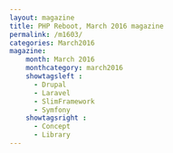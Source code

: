 ```yaml
---
layout: magazine
title: PHP Reboot, March 2016 magazine
permalink: /m1603/
categories: March2016
magazine:
    month: March 2016
    monthcategory: march2016
    showtagsleft :
      - Drupal
      - Laravel
      - SlimFramework
      - Symfony
    showtagsright :
      - Concept
      - Library
---
```

